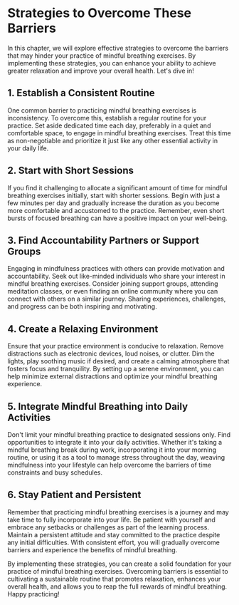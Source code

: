 Strategies to Overcome These Barriers
==============================================

In this chapter, we will explore effective strategies to overcome the barriers that may hinder your practice of mindful breathing exercises. By implementing these strategies, you can enhance your ability to achieve greater relaxation and improve your overall health. Let's dive in!

1\. Establish a Consistent Routine
---------------------------------

One common barrier to practicing mindful breathing exercises is inconsistency. To overcome this, establish a regular routine for your practice. Set aside dedicated time each day, preferably in a quiet and comfortable space, to engage in mindful breathing exercises. Treat this time as non-negotiable and prioritize it just like any other essential activity in your daily life.

2\. Start with Short Sessions
----------------------------

If you find it challenging to allocate a significant amount of time for mindful breathing exercises initially, start with shorter sessions. Begin with just a few minutes per day and gradually increase the duration as you become more comfortable and accustomed to the practice. Remember, even short bursts of focused breathing can have a positive impact on your well-being.

3\. Find Accountability Partners or Support Groups
-------------------------------------------------

Engaging in mindfulness practices with others can provide motivation and accountability. Seek out like-minded individuals who share your interest in mindful breathing exercises. Consider joining support groups, attending meditation classes, or even finding an online community where you can connect with others on a similar journey. Sharing experiences, challenges, and progress can be both inspiring and motivating.

4\. Create a Relaxing Environment
--------------------------------

Ensure that your practice environment is conducive to relaxation. Remove distractions such as electronic devices, loud noises, or clutter. Dim the lights, play soothing music if desired, and create a calming atmosphere that fosters focus and tranquility. By setting up a serene environment, you can help minimize external distractions and optimize your mindful breathing experience.

5\. Integrate Mindful Breathing into Daily Activities
----------------------------------------------------

Don't limit your mindful breathing practice to designated sessions only. Find opportunities to integrate it into your daily activities. Whether it's taking a mindful breathing break during work, incorporating it into your morning routine, or using it as a tool to manage stress throughout the day, weaving mindfulness into your lifestyle can help overcome the barriers of time constraints and busy schedules.

6\. Stay Patient and Persistent
------------------------------

Remember that practicing mindful breathing exercises is a journey and may take time to fully incorporate into your life. Be patient with yourself and embrace any setbacks or challenges as part of the learning process. Maintain a persistent attitude and stay committed to the practice despite any initial difficulties. With consistent effort, you will gradually overcome barriers and experience the benefits of mindful breathing.

By implementing these strategies, you can create a solid foundation for your practice of mindful breathing exercises. Overcoming barriers is essential to cultivating a sustainable routine that promotes relaxation, enhances your overall health, and allows you to reap the full rewards of mindful breathing. Happy practicing!
